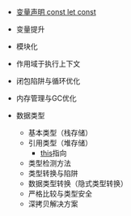 
+ [变量声明 const let const](01-核心基础概念/基础-关键字/0001-var%20let%20const.md) 
+ 变量提升
+ 模块化
+ 作用域于执行上下文
+ 闭包陷阱与循环优化
+ 内存管理与GC优化

+ 数据类型
	+ 基本类型（栈存储）
	+ 引用类型（堆存储）
		+ [this](01-核心基础概念/基础-关键字/this.md)指向
	+ 类型检测方法
	+  类型转换与陷阱
	+ 数据类型转换（隐式类型转换）
	+ 严格比较与类型安全
	+ 深拷贝解决方案
